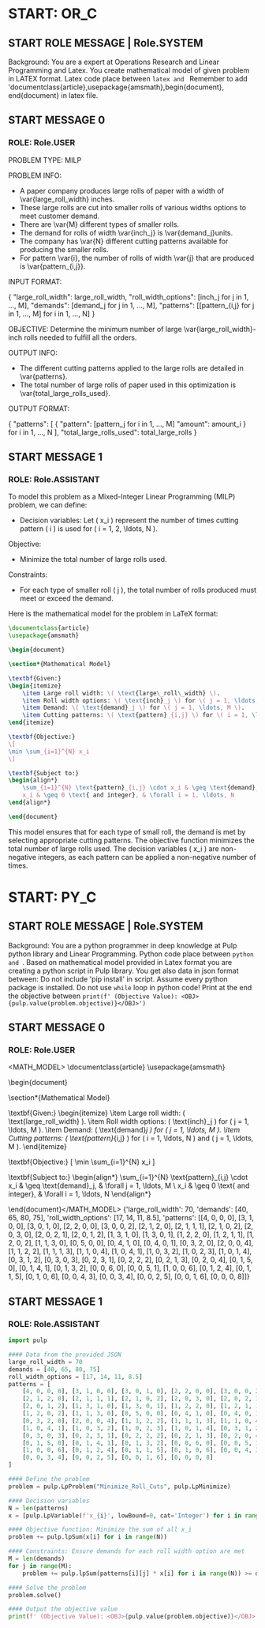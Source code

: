 # START: OR_C 
## START ROLE MESSAGE | Role.SYSTEM 
Background: You are a expert at Operations Research and Linear Programming and Latex. You create mathematical model of given problem in LATEX format. Latex code place between ```latex and ``` Remember to add 'documentclass{article},usepackage{amsmath},begin{document}, end{document} in latex file. 
## START MESSAGE 0 
### ROLE: Role.USER
<DESCRIPTION>
PROBLEM TYPE: MILP

PROBLEM INFO:

- A paper company produces large rolls of paper with a width of \var{large_roll_width} inches.
- These large rolls are cut into smaller rolls of various widths options to meet customer demand.
- There are \var{M} different types of smaller rolls.
- The demand for rolls of width \var{inch_j} ​is \var{demand_j}​ units.
- The company has \var{N} different cutting patterns available for producing the smaller rolls.
- For pattern \var{i}, the number of rolls of width \var{j} that are produced is \var{pattern_{i,j}}.

INPUT FORMAT: 

{
    "large_roll_width": large_roll_width,
    "roll_width_options": [inch_j for j in 1, ..., M],
    "demands": [demand_j for j in 1, ..., M],
    "patterns": [[pattern_{i,j} for j in 1, ..., M] for i in 1, ..., N]
}

OBJECTIVE: Determine the minimum number of large \var{large_roll_width}-inch rolls needed to fulfill all the orders.

OUTPUT INFO:

- The different cutting patterns applied to the large rolls are detailed in \var{patterns}.
- The total number of large rolls of paper used in this optimization is \var{total_large_rolls_used}.

OUTPUT FORMAT:

{
    "patterns": [
        {
         "pattern": [pattern_j for i in 1, ..., M]
         "amount": amount_i
        }
        for i in 1, ..., N
    ],
    "total_large_rolls_used": total_large_rolls
}
</DESCRIPTION>


## START MESSAGE 1 
### ROLE: Role.ASSISTANT
To model this problem as a Mixed-Integer Linear Programming (MILP) problem, we can define:

- Decision variables: Let \( x_i \) represent the number of times cutting pattern \( i \) is used for \( i = 1, 2, \ldots, N \).

Objective:
- Minimize the total number of large rolls used.

Constraints:
- For each type of smaller roll \( j \), the total number of rolls produced must meet or exceed the demand.

Here is the mathematical model for the problem in LaTeX format:

```latex
\documentclass{article}
\usepackage{amsmath}

\begin{document}

\section*{Mathematical Model}

\textbf{Given:}
\begin{itemize}
    \item Large roll width: \( \text{large\_roll\_width} \).
    \item Roll width options: \( \text{inch}_j \) for \( j = 1, \ldots, M \).
    \item Demand: \( \text{demand}_j \) for \( j = 1, \ldots, M \).
    \item Cutting patterns: \( \text{pattern}_{i,j} \) for \( i = 1, \ldots, N \) and \( j = 1, \ldots, M \).
\end{itemize}

\textbf{Objective:}
\[
\min \sum_{i=1}^{N} x_i
\]

\textbf{Subject to:}
\begin{align*}
    \sum_{i=1}^{N} \text{pattern}_{i,j} \cdot x_i & \geq \text{demand}_j, & \forall j = 1, \ldots, M \\
    x_i & \geq 0 \text{ and integer}, & \forall i = 1, \ldots, N
\end{align*}

\end{document}
```

This model ensures that for each type of small roll, the demand is met by selecting appropriate cutting patterns. The objective function minimizes the total number of large rolls used. The decision variables \( x_i \) are non-negative integers, as each pattern can be applied a non-negative number of times.

# START: PY_C 
## START ROLE MESSAGE | Role.SYSTEM 
Background: You are a python programmer in deep knowledge at Pulp python library and Linear Programming. Python code place between ```python and ```. Based on mathematical model provided in Latex format you are creating a python script in Pulp library. You get also data in json format between: <DATA></DATA> Do not include 'pip install' in script. Assume every python package is installed. Do not use `while` loop in python code! Print at the end the objective between <OBJ></OBJ> `print(f' (Objective Value): <OBJ>{pulp.value(problem.objective)}</OBJ>')` 
## START MESSAGE 0 
### ROLE: Role.USER
<MATH_MODEL>
\documentclass{article}
\usepackage{amsmath}

\begin{document}

\section*{Mathematical Model}

\textbf{Given:}
\begin{itemize}
    \item Large roll width: \( \text{large\_roll\_width} \).
    \item Roll width options: \( \text{inch}_j \) for \( j = 1, \ldots, M \).
    \item Demand: \( \text{demand}_j \) for \( j = 1, \ldots, M \).
    \item Cutting patterns: \( \text{pattern}_{i,j} \) for \( i = 1, \ldots, N \) and \( j = 1, \ldots, M \).
\end{itemize}

\textbf{Objective:}
\[
\min \sum_{i=1}^{N} x_i
\]

\textbf{Subject to:}
\begin{align*}
    \sum_{i=1}^{N} \text{pattern}_{i,j} \cdot x_i & \geq \text{demand}_j, & \forall j = 1, \ldots, M \\
    x_i & \geq 0 \text{ and integer}, & \forall i = 1, \ldots, N
\end{align*}

\end{document}</MATH_MODEL>
<DATA>
{'large_roll_width': 70, 'demands': [40, 65, 80, 75], 'roll_width_options': [17, 14, 11, 8.5], 'patterns': [[4, 0, 0, 0], [3, 1, 0, 0], [3, 0, 1, 0], [2, 2, 0, 0], [3, 0, 0, 2], [2, 1, 2, 0], [2, 1, 1, 1], [2, 1, 0, 2], [2, 0, 3, 0], [2, 0, 2, 1], [2, 0, 1, 2], [1, 3, 1, 0], [1, 3, 0, 1], [1, 2, 2, 0], [1, 2, 1, 1], [1, 2, 0, 2], [1, 1, 3, 0], [0, 5, 0, 0], [0, 4, 1, 0], [0, 4, 0, 1], [0, 3, 2, 0], [2, 0, 0, 4], [1, 1, 2, 2], [1, 1, 1, 3], [1, 1, 0, 4], [1, 0, 4, 1], [1, 0, 3, 2], [1, 0, 2, 3], [1, 0, 1, 4], [0, 3, 1, 2], [0, 3, 0, 3], [0, 2, 3, 1], [0, 2, 2, 2], [0, 2, 1, 3], [0, 2, 0, 4], [0, 1, 5, 0], [0, 1, 4, 1], [0, 1, 3, 2], [0, 0, 6, 0], [0, 0, 5, 1], [1, 0, 0, 6], [0, 1, 2, 4], [0, 1, 1, 5], [0, 1, 0, 6], [0, 0, 4, 3], [0, 0, 3, 4], [0, 0, 2, 5], [0, 0, 1, 6], [0, 0, 0, 8]]}</DATA>


## START MESSAGE 1 
### ROLE: Role.ASSISTANT
```python
import pulp

#### Data from the provided JSON
large_roll_width = 70
demands = [40, 65, 80, 75]
roll_width_options = [17, 14, 11, 8.5]
patterns = [
    [4, 0, 0, 0], [3, 1, 0, 0], [3, 0, 1, 0], [2, 2, 0, 0], [3, 0, 0, 2],
    [2, 1, 2, 0], [2, 1, 1, 1], [2, 1, 0, 2], [2, 0, 3, 0], [2, 0, 2, 1],
    [2, 0, 1, 2], [1, 3, 1, 0], [1, 3, 0, 1], [1, 2, 2, 0], [1, 2, 1, 1],
    [1, 2, 0, 2], [1, 1, 3, 0], [0, 5, 0, 0], [0, 4, 1, 0], [0, 4, 0, 1],
    [0, 3, 2, 0], [2, 0, 0, 4], [1, 1, 2, 2], [1, 1, 1, 3], [1, 1, 0, 4],
    [1, 0, 4, 1], [1, 0, 3, 2], [1, 0, 2, 3], [1, 0, 1, 4], [0, 3, 1, 2],
    [0, 3, 0, 3], [0, 2, 3, 1], [0, 2, 2, 2], [0, 2, 1, 3], [0, 2, 0, 4],
    [0, 1, 5, 0], [0, 1, 4, 1], [0, 1, 3, 2], [0, 0, 6, 0], [0, 0, 5, 1],
    [1, 0, 0, 6], [0, 1, 2, 4], [0, 1, 1, 5], [0, 1, 0, 6], [0, 0, 4, 3],
    [0, 0, 3, 4], [0, 0, 2, 5], [0, 0, 1, 6], [0, 0, 0, 8]
]

#### Define the problem
problem = pulp.LpProblem("Minimize_Roll_Cuts", pulp.LpMinimize)

#### Decision variables
N = len(patterns)
x = [pulp.LpVariable(f'x_{i}', lowBound=0, cat='Integer') for i in range(N)]

#### Objective function: Minimize the sum of all x_i
problem += pulp.lpSum(x[i] for i in range(N))

#### Constraints: Ensure demands for each roll width option are met
M = len(demands)
for j in range(M):
    problem += pulp.lpSum(patterns[i][j] * x[i] for i in range(N)) >= demands[j]

#### Solve the problem
problem.solve()

#### Output the objective value
print(f' (Objective Value): <OBJ>{pulp.value(problem.objective)}</OBJ>')
```


